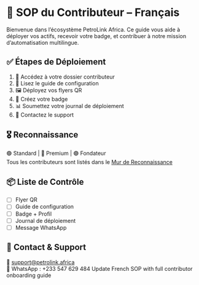 # 🧠 SOP du Contributeur – Français

Bienvenue dans l’écosystème PetroLink Africa. Ce guide vous aide à déployer vos actifs, recevoir votre badge, et contribuer à notre mission d’automatisation multilingue.

## ✅ Étapes de Déploiement

1. 📁 Accédez à votre dossier contributeur  
2. 📄 Lisez le guide de configuration  
3. 🖼️ Déployez vos flyers QR  
4. 🏅 Créez votre badge  
5. 📊 Soumettez votre journal de déploiement  
6. 📲 Contactez le support

## 🎖️ Reconnaissance

🟢 Standard | 🔵 Premium | 🟣 Fondateur  
Tous les contributeurs sont listés dans le [Mur de Reconnaissance](../Contributor_Credits/Recognition_Wall.md)

## 📦 Liste de Contrôle

- [ ] Flyer QR  
- [ ] Guide de configuration  
- [ ] Badge + Profil  
- [ ] Journal de déploiement  
- [ ] Message WhatsApp

## 🧭 Contact & Support

📧 [support@petrolink.africa](mailto:support@petrolink.africa)  
📲 WhatsApp : +233 547 629 484
Update French SOP with full contributor onboarding guide

